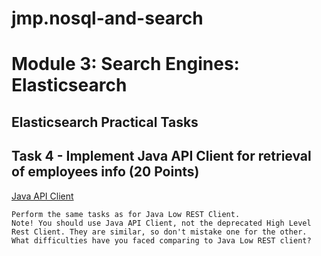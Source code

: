 # jmp.nosql-and-search

# Module 3: Search Engines: Elasticsearch

## Elasticsearch Practical Tasks

## Task 4 - Implement Java API Client for retrieval of employees info (20 Points)

[Java API Client](https://www.elastic.co/guide/en/elasticsearch/client/java-api-client/current/introduction.html)

    Perform the same tasks as for Java Low REST Client.
    Note! You should use Java API Client, not the deprecated High Level Rest Client. They are similar, so don't mistake one for the other.
    What difficulties have you faced comparing to Java Low REST client?